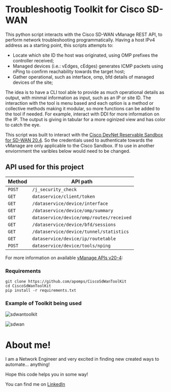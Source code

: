 # Troubleshootig Toolkit for Cisco SD-WAN

This python script interacts with the Cisco SD-WAN vManage REST API, to perform network troubleshooting programmatically.
Having a host IPv4 address as a starting point, this scripts attempts to:
- Locate which site ID the host was originated, using OMP prefixes the controller received;
- Managed devices (i.e.: vEdges, cEdges) generates ICMP packets using nPing to confirm reachability towards the target host;
- Gather operational, such as interface, omp, bfd details of managed devices of the site;

The idea is to have a CLI tool able to provide as much operational details as output, with minmal information as input, such as an IP or site ID.
The interaction with the tool is menu based and each option is a method or collective methods making it modular, so more functions can be added to the tool if needed. For example, interact with DDI for more information on the IP.
The output is giving in tabular for a more oginized view and has color to catch the eye. 

This script was built to interact with the [Cisco DevNet Reservable Sandbox for SD-WAN 20.4](https://devnetsandbox.cisco.com/RM/Diagram/Index/4a0f4308-1fc4-4f4c-ae8c-2734f705bd21?diagramType=Topology). So the credentials used to authenticate towards the vManage are only applicable to the Cisco Sandbox. If to use in another enviornment the varibles below would need to be changed.

## API used for this project
| Method | API path |
| --- | --- |
| `POST` | `/j_security_check` |
| `GET` | `dataservice/client/token` |
| `GET` | `/dataservice/device/interface` |
| `GET` | `/dataservice/device/omp/summary` |
| `GET` | `dataservice/device/omp/routes/received` |
| `GET` | `/dataservice/device/bfd/sessions` |
| `GET` | `/dataservice/device/tunnel/statistics` |
| `GET` | `dataservice/device/ip/routetable` |
| `POST` | `dataservice/device/tools/nping` |

For more information on available [vManage APIs v20-4](https://developer.cisco.com/docs/sdwan/#!sd-wan-vmanage-v20-4):

### Requirements
```
git clone https://github.com/apomps/CiscoSdWanToolKit
cd CiscoSdWanToolKit
pip install -r requirements.txt
```

### Example of Toolkit being used
![sdwantoolkit](https://user-images.githubusercontent.com/68168232/174201627-d6024e13-3f32-49be-aaaf-46d47da84cf4.png)

![sdwan](https://user-images.githubusercontent.com/68168232/174213051-48b85589-7312-48c0-bbab-3cdf0d477a0e.gif)


# About me!
I am a Network Engineer and very excited in finding new created ways to automate... anything!

Hope this code helps you in some way!

You can find me on [LinkedIn](https://linkedin.com/in/arthur-pompeu-3459bb23)
